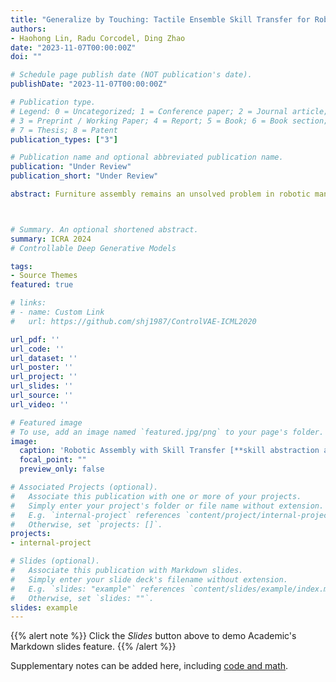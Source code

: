 ```yaml
---
title: "Generalize by Touching: Tactile Ensemble Skill Transfer for Robotic Assembly"
authors:
- Haohong Lin, Radu Corcodel, Ding Zhao
date: "2023-11-07T00:00:00Z"
doi: ""

# Schedule page publish date (NOT publication's date).
publishDate: "2023-11-07T00:00:00Z"

# Publication type.
# Legend: 0 = Uncategorized; 1 = Conference paper; 2 = Journal article;
# 3 = Preprint / Working Paper; 4 = Report; 5 = Book; 6 = Book section;
# 7 = Thesis; 8 = Patent
publication_types: ["3"]

# Publication name and optional abbreviated publication name.
publication: "Under Review"
publication_short: "Under Review"

abstract: Furniture assembly remains an unsolved problem in robotic manipulation due to its long task horizon and nongeneralizable operations plan. This paper presents the Tactile Ensemble Skill Transfer (TEST) framework, a pioneering offline reinforcement learning (RL) approach that incorporates tactile feedback in the control loop. TEST's core design is to learn a skill transition model for high-level planning, along with a set of adaptive intra-skill goal-reaching policies. Such design aims to solve the robotic furniture assembly problem in a more generalizable way, facilitating seamless chaining of skills for this long-horizon task. We first sample demonstration from a set of heuristic policies and trajectories consisting of a set of randomized sub-skill segments, enabling the acquisition of rich robot trajectories that capture skill stages, robot states, visual indicators, and crucially, tactile signals. Leveraging these trajectories, our offline RL method discerns skill termination conditions and coordinates skill transitions. Our evaluations highlight the proficiency of TEST on the in-distribution furniture assemblies, its adaptability to unseen furniture configurations, and its robustness against visual disturbances. Ablation studies further accentuate the pivotal role of two algorithmic components, i.e. the skill transition model and tactile ensemble policies. Results indicate that TEST can achieve a success rate of 90% and is over 4 times more efficient than the heuristic policy in both in-distribution and generalization settings, suggesting a scalable skill transfer approach for contact-rich manipulation. 



# Summary. An optional shortened abstract.
summary: ICRA 2024
# Controllable Deep Generative Models

tags:
- Source Themes
featured: true

# links:
# - name: Custom Link
#   url: https://github.com/shj1987/ControlVAE-ICML2020

url_pdf: ''
url_code: ''
url_dataset: ''
url_poster: ''
url_project: ''
url_slides: ''
url_source: ''
url_video: ''

# Featured image
# To use, add an image named `featured.jpg/png` to your page's folder. 
image:
  caption: 'Robotic Assembly with Skill Transfer [**skill abstraction and skill chaining**](https://unsplash.com/photos/s9CC2SKySJM)'
  focal_point: ""
  preview_only: false

# Associated Projects (optional).
#   Associate this publication with one or more of your projects.
#   Simply enter your project's folder or file name without extension.
#   E.g. `internal-project` references `content/project/internal-project/index.md`.
#   Otherwise, set `projects: []`.
projects:
- internal-project

# Slides (optional).
#   Associate this publication with Markdown slides.
#   Simply enter your slide deck's filename without extension.
#   E.g. `slides: "example"` references `content/slides/example/index.md`.
#   Otherwise, set `slides: ""`.
slides: example
---
```


{{% alert note %}}
Click the *Slides* button above to demo Academic's Markdown slides feature.
{{% /alert %}}

Supplementary notes can be added here, including [code and math](https://sourcethemes.com/academic/docs/writing-markdown-latex/).
